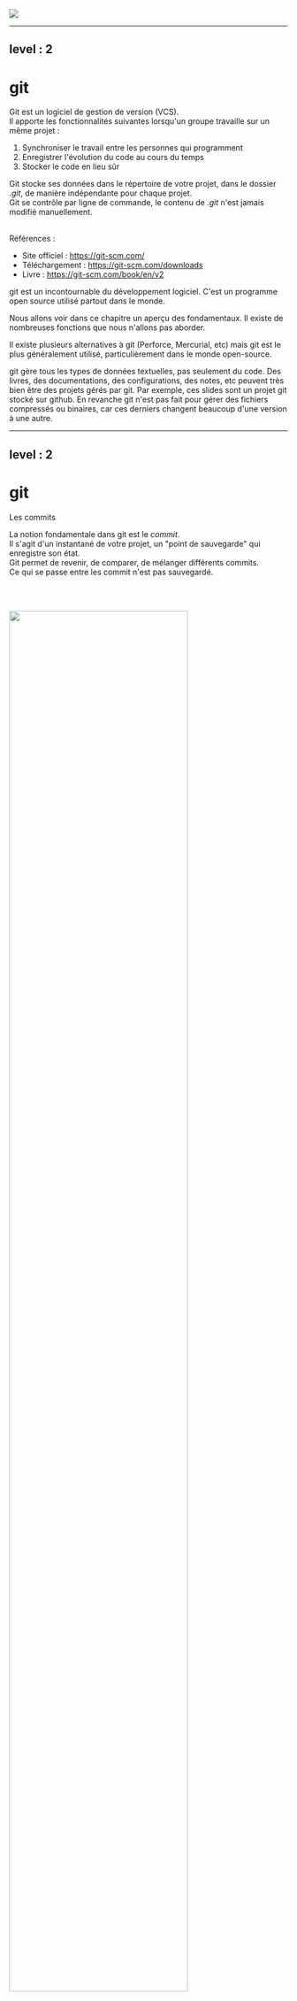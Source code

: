 <div class="title">
    <img src="/git.svg">
</div>

---
level : 2
---

# git
<div></div>
<p>
Git est un logiciel de gestion de version (VCS). <br>
Il apporte les fonctionnalités suivantes lorsqu'un groupe travaille sur un même projet :
</p>

1. Synchroniser le travail entre les personnes qui programment
2. Enregistrer l'évolution du code au cours du temps
3. Stocker le code en lieu sûr

Git stocke ses données dans le répertoire de votre projet, dans le dossier *.git*, de manière indépendante pour chaque projet.   
Git se contrôle par ligne de commande, le contenu de *.git* n'est jamais modifié manuellement.
<br><br>

Références :

- Site officiel : https://git-scm.com/
- Téléchargement : https://git-scm.com/downloads
- Livre : https://git-scm.com/book/en/v2


<div class="handout_notes">
git est un incontournable du développement logiciel. C'est un programme open source utilisé partout dans le monde.

Nous allons voir dans ce chapitre un aperçu des fondamentaux. Il existe de nombreuses fonctions que nous n'allons pas aborder.

Il existe plusieurs alternatives à git (Perforce, Mercurial, etc) mais git est le plus généralement utilisé, particulièrement dans le monde open-source.

git gère tous les types de données textuelles, pas seulement du code. Des livres, des documentations, des configurations, des notes, etc peuvent très bien être des projets gérés par git. 
Par exemple, ces slides sont un projet git stocké sur github.
En revanche git n'est pas fait pour gérer des fichiers compressés ou binaires, car ces derniers changent beaucoup d'une version à une autre.
</div>



---
level : 2
---

# git
Les commits

La notion fondamentale dans git est le *commit*.  
Il s'agit d'un instantané de votre projet, un "point de sauvegarde" qui enregistre son état.   
Git permet de revenir, de comparer, de mélanger différents commits.   
Ce qui se passe entre les commit n'est pas sauvegardé.

<br><br>

<img src="/git/git01.svg" width="80%">

<div class="handout_notes">
Quand un commit est enregistré, git attribue un identifiant unique au commit et enregistre sa différence par rapport au commit précédent.

Tout est placé de manière transparente dans le dossier .git de votre projet. 
</div>

---
level : 2
---
# git
Les commits

Dans un projet, pour indiquer à git qu'un fichier doit être *tracké* (pris en compte), utiliser la commande :
```
git add <chemin_vers_le_fichier>
```

Un commit est fait avec la commande :
```
git commit -am "Message"
```

Git créé alors un nouveau commit   
- L'option *-a* prends tous les fichiers trackés modifiés   
- L'option *-m* indique le message du commit. Il s'agit d'un texte décrivant ce qui a été modifié dans ce commit.   

Si l'option *-m* n'est pas précisée, git ouvrira un éditeur de texte pour entrer le message de commit

<div class="handout_notes">
Par défaut, git n'enregistre pas l'ensemble des fichiers. Il faut lui indiquer quels fichiers sont importants avec la commande *git add*
<br><br>

La commande *git status* permet de voir l'état actuel d'un projet. Elle indiquera les fichiers modifiés depuis le dernier commit, et s'ils sont trackés ou non.

Les messages de commit doivent être courts et le plus descriptif possible.<br>
Mauvaise exemple : "J'ai modifié plusieurs fichiers de la configuration globale pour la prochaine mise à jour, et corrigé plusieurs bug divers mais pas très importants" (C'est long et très peu précis)<br>
Bon exemple : "Ajoute la couche bâtiments de OpenStreetMap" (Court et précis)

Il est également possible de ne commit que certains fichiers modifiés, quand on ne précise pas l'option *-a*, mais ceci sort du cadre de ce cours.
</div>


---
level : 2
---
# git
Le clonage

Pour travailler sur un projet existant, il faut d'abord le copier en local sur sa machine. On appelle cela le *clonage*.
La commande est :
```
git clone <url_du_projet_distant>
```

Git créé alors un dossier contenant tout le projet.

Le projets sont stockés dans un dépôt (*repository*) distant. Il existe plusieurs fournisseurs de stockage : [GitHub](https://github.com/), [GitLab](https://about.gitlab.com/), ou des stockages auto-hébergés tels que [Gitea](https://about.gitea.com/).

<p style="display:flex;justify-content:center;">
<img src="/git/git03.png" width="60%">
</p>

<div class="handout_notes">
On confond souvent <i>git</i> et <i>GitHub</i>, mais GitHub n'est "que" un système de dépôt pour projets git. Le logiciel est bel et bien <b>git</b>.

Aujourd'hui les fournisseurs de stockage proposent de nombreuses options en plus du simple stockage. GitHub permet d'executer des actions sur le code (déploiements, compilations, etc), de faire des analyses de sécurité, de tenir une liste des tâches, et bien d'autres fonctions.

GitHub affichera, sous la liste des fichiers et dossiers, le contenu du fichier "README.md" du dossier courant. C'est particulièrement pratique pour créer une page d'accueil de votre projet.
</div>

---
level : 2
---
# git
Les commits

Le workflow est donc le suivant :

<br><br>

<p style="display:flex;justify-content:center;">
<img src="/git/git02.svg" width="80%">
</p>

<div class="handout_notes">
Pour travailler sur un projet, on procède généralement de la manière suivante :<br>
1. On clone un repository existant, contenant le code sur lequel on se base<br>
2. On y apporte des modifications <br>
3. On fait petit à petit des commits pour chaque modification apportée<br>

A noter que les commits sont pour le moment stockés en local sur la machine où le projet à été cloné.
Jusqu'ici il n'y a pas de synchronisation avec le repository.
</div>

---
level : 2
---
# git
Push & Pull

Après plusieurs commits, il est possible d'envoyer (*push*) les changements au repository distant:
```
git push
```
Cela enverra tous les commits sur le repository distant. Ce qui n'a pas été commit ne sera pas pris en compte.

<br><br>

Pour récupérer (*pull*) la dernière version du code en ligne, si celui-ci a été modifié par quelqu'un d'autre:
```
git pull
```


<textBubble type="info">
Vous devez d'abord commit vos changements locaux avant un pull
</textBubble>

<div class="handout_notes">
Il est important de toujours commit avant un <i>pull</i>, sinon git se retrouvera avec votre version du code non sauvegardée, et une nouvelle version venue du repository distant. Git ne saura pas alors quoi faire et refusera de <i>pull</i>.

Git est bien conçu et n'effacera/n'écrasera <b>jamais</b> de travail non sauvegardé, sauf lors de l'utilisation de commandes très explicites. Il en va de même pour les commits, une fois un code commité, git n'effacera jamais le commit, sauf lors de l'utilisation de commandes très particulières et explicites.
</div>

---
level : 2
---
# git
clone & commit & push & pull

Le workflow est donc le suivant :

<br><br>

<p style="display:flex;justify-content:center;">
<img src="/git/git04.svg" width="80%">
</p>

<div class="handout_notes">
On retrouve ici les 4 commandes les plus utilisées avec git : <br>
1. git clone <br>
2. git commit <br>
3. git push <br>
4. git pull
</div>


---
level : 2
---
# git
En groupe

<br><br>

<p style="display:flex;justify-content:center;">
<img src="/git/git05.svg" width="100%">
</p>

<div class="handout_notes">
Les personnes travaillant sur un projet on chacune un clone du code et de l’historique des commits. Cela permet à tout le monde de travailler de son côté, le repository servant de point de synchronisation.

A ce stade, concernant les trois problèmes évoqués au début du cours : 
- Stocker le code en lieu sûr : Il s'agit du repository, problème résolu
- Avoir un historique du code : Il s'agit des commits : problème résolu
- Travailler à plusieurs sur le même code : On comprends le principe, mais que se passe-t-il si la Personne 1 et la Personne 2 font des modifications chacune de leur côté en même temps ?
</div>

---
level : 2
---
# git
Les conflits

<style>
    .shiki span{
        color:#FF0000 !important;
    }
</style>

Supposons :
1. Alice et Bob clonent leur projet, chacun de son côté
2. Alice écrit ```div{ color:blue; }```, puis fait un commit
3. Bob écrit ```div{ color:green; }```, puis fait un commit
4. Bob push son code avec ```git push```
5. Alice push son code avec ```git push```

Que se passe-t-il chez Alice ?

<v-click>
```
! [rejected]        main -> main (fetch first)
error: failed to push some refs to 'https://github.com/...'
```

Alice ne peux pas push, car elle ne possède pas la dernière version du code
</v-click>

<div class="handout_notes">
Au moment d'executer le point 5, git effectue un push.
Mais le code présent sur le repository est plus récent que le code que possède Alice (car le code du repository contient le commit de Bob). <br>
Git ne va jamais écraser un changement, ce serait beaucoup trop dangereux, git refuse alors de faire le push.
En pratique git indique toujours dans le message d'erreur ce qu'il est conseillé de faire. Voir slide suivante...
</div>


---
level : 2
---
# git
Les conflits

La solution : Alice doit d'abord faire un ```git pull``` pour récupérer la dernière version du code.
A ce moment, git va mélanger (*merge*) les deux versions du code, celle d'Alice et celle de Bob.

Deux cas peuvent se produire :

1. Les modification ne sont pas contradictoires, git parvient à faire automatiquement le merge

    - Alice possède alors une version du code mélangée
    - Il lui suffit de faire un ```git commit``` et un ```git push``` pour push sa nouvelle version.


<div class="handout_notes">
git travaille par différence entre les fichiers. Si deux fichiers différents ont été modifiés, alors les modifications de chacun seront prises en compte. Si le même fichier a été modifié, et qu'il s'agit de lignes différentes, là aussi les deux modifications seront prises en compte.

En revanche, si la même ligne d'un même fichier a été modifiée, alors les modifications sont "contradictoires", et git ne sait pas quelle version choisir.
</div>

---
level : 2
---
# git
Les conflits

<style>
pre{font-size:12px;}
</style>

La solution : Alice doit d'abord faire un ```git pull``` pour récupérer la dernière version du code.
A ce moment, git va mélanger (merge) les deux versions du code, celle d'Alice et celle de Bob.

Deux cas peuvent se produire :

2. Il y a conflit

<table>
    <tr>
        <td>
            Lors du pull Alice recevra un message disant :
        </td>
        <td>
            <pre>
Auto-merging style.css
CONFLICT (content): Merge conflict in style.css
Automatic merge failed; fix conflicts and then commit the result.
            </pre>
        </td>
    </tr>
    <tr>
        <td>
            Git indique les endroit de conflits sous la forme :
        </td>
        <td>
            <pre>
 <<<<<<< HEAD
 div{ color:blue; }
 =======
 div{ color: green; }
 >>>>>>> b6eeeaef7d4c17e8b7ad2b90968e2d17720ba319
            </pre>
        </td>
    </tr>
</table>

Alice devra alors résoudre les conflits manuellement, puis ```git commit```et ```git push```

<div class="handout_notes">
Git indique les conflit en commençant par la version distante du code ("incomming change") et ensuite la version locale du code ("current change").
HEAD indique quelle est la version distante. Dans ce cas il s'agit du tout dernier commit effectué dans le repository, appelé "HEAD".
"b6eeeaef7d4c17e8b7ad2b90968e2d17720ba319" indique le hash du commit. Chaque commit dans git possède un identifiant unique appelé son hash.
Ici il y a donc un conflit entre le HEAD et le commit b6eeeaef... 
</div>


---
level : 2
---
# git
Astuces

La commande ```git log``` permet de voir l'historique des commits
<br><br>

La commande ```git status``` permet de voir la liste des fichiers modifiés depuis le dernier commit
<br><br>

Si un fichier nommé ```.gitignore``` est placé à la racine d'un projet, les dossier et fichiers listés à l'intérieur ne seront jamais trackés. Cela est très pratique pour directement exclure des fichiers et des dossiers entiers qu'on ne souhaite pas synchroniser.
Il est possible d'utiliser des expressions génériques, par exemple ```*.txt``` empêchera tous les fichiers avec l'extension ```.txt``` d'être trackés.
<br><br>

<textBubble type="info">
Ce chapitre est une introduction à git, il existe de nombreuses autres fonctions qui n'ont pas été mentionnées
</textBubble>
